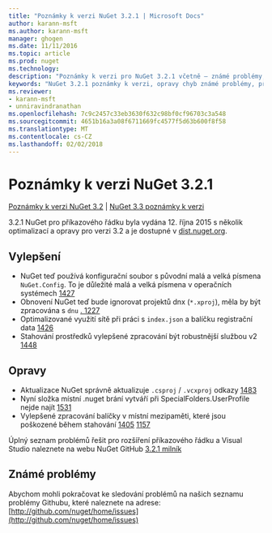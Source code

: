 ```yaml
---
title: "Poznámky k verzi NuGet 3.2.1 | Microsoft Docs"
author: karann-msft
ms.author: karann-msft
manager: ghogen
ms.date: 11/11/2016
ms.topic: article
ms.prod: nuget
ms.technology: 
description: "Poznámky k verzi pro NuGet 3.2.1 včetně – známé problémy, opravy chyb, přidaných funkcí a chcete."
keywords: "NuGet 3.2.1 poznámky k verzi, opravy chyb známé problémy, přidat funkce, chcete"
ms.reviewer:
- karann-msft
- unniravindranathan
ms.openlocfilehash: 7c9c2457c33eb3630f632c98bf0cf96703c3a548
ms.sourcegitcommit: 4651b16a3a08f6711669fc4577f5d63b600f8f58
ms.translationtype: MT
ms.contentlocale: cs-CZ
ms.lasthandoff: 02/02/2018
---
```

# <a name="nuget-321-release-notes"></a>Poznámky k verzi NuGet 3.2.1

[Poznámky k verzi NuGet 3.2](../release-notes/nuget-3.2.md) | [NuGet 3.3 poznámky k verzi](../release-notes/nuget-3.3.md)

3.2.1 NuGet pro příkazového řádku byla vydána 12. října 2015 s několik optimalizací a opravy pro verzi 3.2 a je dostupné v [dist.nuget.org](http://dist.nuget.org/index.html).

## <a name="improvements"></a>Vylepšení

* NuGet teď používá konfigurační soubor s původní malá a velká písmena `NuGet.Config`.  To je důležité malá a velká písmena v operačních systémech [1427](https://github.com/NuGet/Home/issues/1427)
* Obnovení NuGet teď bude ignorovat projektů dnx (`*.xproj`), měla by být zpracována s `dnu` [. 1227](https://github.com/NuGet/Home/issues/1227)
* Optimalizované využití sítě při práci s `index.json` a balíčku registrační data [1426](https://github.com/NuGet/Home/issues/1426)
* Stahování prostředků vylepšené zpracování být robustnější službou v2 [1448](https://github.com/NuGet/Home/issues/1448)

## <a name="fixes"></a>Opravy

* Aktualizace NuGet správně aktualizuje `.csproj` / `.vcxproj` odkazy [1483](https://github.com/NuGet/Home/issues/1483)
* Nyní složka místní .nuget brání vytváří při SpecialFolders.UserProfile nejde najít [1531](https://github.com/NuGet/Home/issues/1531)
* Vylepšené zpracování balíčky v místní mezipaměti, které jsou poškozené během stahování [1405](https://github.com/NuGet/Home/issues/1405) [1157](https://github.com/NuGet/Home/issues/1157)

Úplný seznam problémů řešit pro rozšíření příkazového řádku a Visual Studio naleznete na webu NuGet GitHub [3.2.1 milník](https://github.com/NuGet/Home/issues?q=milestone%3A3.2.1+is%3Aclosed)

## <a name="known-issues"></a>Známé problémy

Abychom mohli pokračovat ke sledování problémů na našich seznamu problémy Githubu, které naleznete na adrese: [http://github.com/nuget/home/issues](http://github.com/nuget/home/issues)
